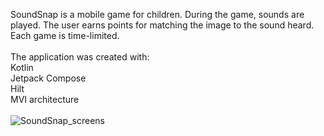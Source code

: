 SoundSnap is a mobile game for children. During the game, sounds are played. The user earns points for matching the image to the sound heard. Each game is time-limited.
<br>
<br>The application was created with:
<br>Kotlin
<br>Jetpack Compose
<br>Hilt
<br>MVI architecture
<br>
<br>
![SoundSnap_screens](https://github.com/matusiakk/SoundSnap/blob/master/SoundSnap_screens.png)
